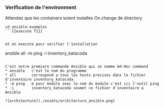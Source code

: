 
### Verification de l'environment 

Attendez que les containers soient installes
On change de directory  

```
cd ansible-examples
```{{execute T1}}


et on execute pour verifier l'installation
```
ansible all -m ping -i inventory_katacoda
```{{execute T1}}

C'est notre premiere commande Ansible qui se nomme Ad-Hoc command
* ansible   c'est le nom du programme
* all       correspond a tous les hosts precises dans le fichier d'inventaire inventory_katacoda 
* -m ping   m pour module avec le nom du module c'est ici l'outil ping
* -i        inventory_katacoda soumet ce fichier d'inventaire a Ansible

![architecture](./assets/architecture_ansible.png)